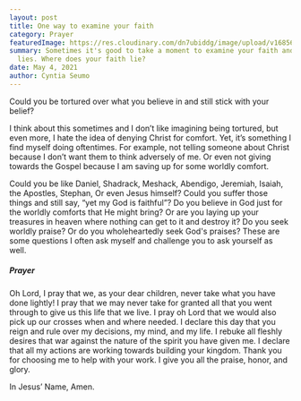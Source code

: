 ```yaml
---
layout: post
title: One way to examine your faith
category: Prayer
featuredImage: https://res.cloudinary.com/dn7ubiddg/image/upload/v1685671919/blog/pexels-ismael-sanchez-2282000-1024x682.jpg
summary: Sometimes it's good to take a moment to examine your faith and where it
  lies. Where does your faith lie?
date: May 4, 2021
author: Cyntia Seumo
---
```

<p>
Could you be tortured over what you believe in and still stick with your belief?
</p>
<p>
I think about this sometimes and I don’t like imagining being tortured, but even more, I hate the idea of denying Christ for comfort. Yet, it’s something I find myself doing oftentimes. For example, not telling someone about Christ because I don’t want them to think adversely of me. Or even not giving towards the Gospel because I am saving up for some worldly comfort.
</p>
<p>
Could you be like Daniel, Shadrack, Meshack, Abendigo, Jeremiah, Isaiah, the Apostles, Stephan, Or even Jesus himself? Could you suffer those things and still say, “yet my God is faithful”? Do you believe in God just for the worldly comforts that He might bring? Or are you laying up your treasures in heaven where nothing can get to it and destroy it? Do you seek worldly praise? Or do you wholeheartedly seek God's praises? These are some questions I often ask myself and challenge you to ask yourself as well.
</p>
<h5>Prayer</h5>
<p>
Oh Lord, I pray that we, as your dear children, never take what you have done lightly! I pray that we may never take for granted all that you went through to give us this life that we live. I pray oh Lord that we would also pick up our crosses when and where needed. I declare this day that you reign and rule over my decisions, my mind, and my life. I rebuke all fleshly desires that war against the nature of the spirit you have given me. I declare that all my actions are working towards building your kingdom. Thank you for choosing me to help with your work. I give you all the praise, honor, and glory.
</p>
<p>
In Jesus’ Name, Amen.
</p>